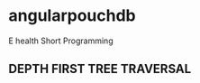 # angularpouchdb
E health Short  Programming

DEPTH FIRST TREE TRAVERSAL
----------------------------------


